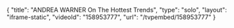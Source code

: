 {
    "title": "ANDREA WARNER On The Hottest Trends",
    "type": "solo",
    "layout": "iframe-static",
    "videoId": "158953777",
    "url": "\/tvpembed\/158953777"
}